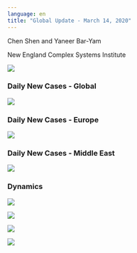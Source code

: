 ```yaml
---
language: en
title: "Global Update - March 14, 2020"
---
```


Chen Shen and Yaneer Bar-Yam

New England Complex Systems Institute

![](/media/5e6deb98451588abfddf7434_dynamics.png)

### Daily New Cases - Global

![](/media/5e6debb6645319bcff4f5ec2_Intl_3_14.png)

### Daily New Cases - Europe

![](/media/5e6debccfab40a6942d5ca90_Intl_3_14a.png)

### Daily New Cases - Middle East

![](/media/5e6debc24515880c55df86c3_Intl_3_14b.png)

### Dynamics

![](/media/5e6dec25502f3c29f6dbf38a_ME_3_14.png)

![](/media/5e6dec3864531984284f9dca_EU_3_14.png)

![](/media/5e6dec4fa9157b85e02b3d3f_Italy_3_14.png)

![](/media/5e6debe24515889273df9b64_Global_3_14.png)
